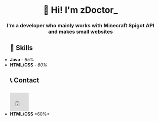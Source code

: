 <div>
  <h1 align="center"><strong>👋 Hi! I'm zDoctor_</strong></h1>
  <h3 align="center"><strong>I'm a developer who mainly works with Minecraft Spigot API and makes small websites</strong></h3>
</div>


<ul>
  <h2><strong>📡 Skills</strong></h2>
  <li><strong>Java</strong> - <i>65%</i></li>
  <li><strong>HTML/CSS</strong> - <i>60%</i></li>
</ul>


<ul>
  <h2><strong>📞 Contact</strong></h2>
  <iframe id="webroundbuttonwidget1" file="webroundbuttonwidget" src="https://telegrambutton.com/webroundbuttonwidget.php?chat_id=zDoctor_Dev&showchatid=true&showmembercount=true&showmembercount=true&color=&pulse=false&textcolor=white&shadowval=&textval=Telegram" border="1" style="margin-top:10px;border:20px;height: 60px;width: 60px;"></iframe>
  <li><strong>HTML/CSS</strong> *60%*</li>
</ul>
